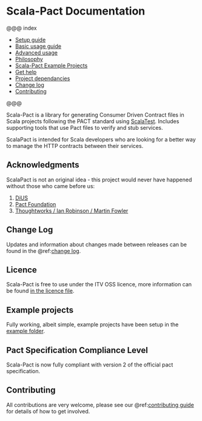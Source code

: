 # Scala-Pact Documentation

@@@ index

* [Setup guide](setup.md)
* [Basic usage guide](basic-usage.md)
* [Advanced usage](advanced/index.md)
* [Philosophy](philosophy/index.md)
* [Scala-Pact Example Projects](example.md)
* [Get help](help.md)
* [Project dependancies](project-deps.md)
* [Change log](change-log.md)
* [Contributing](contributing.md)

@@@

Scala-Pact is a library for generating Consumer Driven Contract files in Scala projects following the PACT standard using [ScalaTest](http://www.scalatest.org/). Includes supporting tools that use Pact files to verify and stub services.

ScalaPact is intended for Scala developers who are looking for a better way to manage the HTTP contracts between their services.

## Acknowledgments
ScalaPact is not an original idea - this project would never have happened without those who came before us:

1. [DiUS](https://github.com/DiUS)
1. [Pact Foundation](https://github.com/pact-foundation)
1. [Thoughtworks / Ian Robinson / Martin Fowler](http://martinfowler.com/articles/consumerDrivenContracts.html)

## Change Log
Updates and information about changes made between releases can be found in the @ref:[change log](change-log.md).

## Licence
Scala-Pact is free to use under the ITV OSS licence, more information can be found [in the licence file](https://github.com/ITV/scala-pact/blob/master/LICENCE.md).

## Example projects
Fully working, albeit simple, example projects have been setup in the [example folder](https://github.com/ITV/scala-pact/tree/master/example).

## Pact Specification Compliance Level
Scala-Pact is now fully compliant with version 2 of the official pact specification.

## Contributing
All contributions are very welcome, please see our @ref:[contributing guide](contributing.md) for details of how to get involved.
